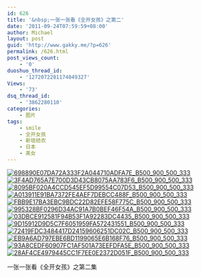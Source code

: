 ```yaml
---
id: 626
title: '&nbsp;一张一张看《全开女孩》之第二'
date: '2011-09-24T07:59:59+08:00'
author: Michael
layout: post
guid: 'http://www.gakky.me/?p=626'
permalink: /626.html
post_views_count:
    - '0'
duoshuo_thread_id:
    - '1272072281174049327'
Views:
    - '73'
dsq_thread_id:
    - '3862280110'
categories:
    - 图片
tags:
    - smile
    - 全开女孩
    - 新垣结衣
    - 日本
    - 美女
---
```


[![698890E07DA72A333F2A044710ADFA7E_B500_900_500_333](http://www.yui-aragaki.org/wp-content/uploads/img/698890E07DA72A333F2A044710ADFA7E_B500_900_500_333.jpeg)](http://www.yui-aragaki.org/wp-content/uploads/img/698890E07DA72A333F2A044710ADFA7E_B1280_1280_520_347.jpeg) [![3F4AD765A7E700D3D43CB8075AA783F6_B500_900_500_333](http://www.yui-aragaki.org/wp-content/uploads/img/3F4AD765A7E700D3D43CB8075AA783F6_B500_900_500_333.jpeg)](http://www.yui-aragaki.org/wp-content/uploads/img/3F4AD765A7E700D3D43CB8075AA783F6_B1280_1280_520_347.jpeg) [![8095BF020A4CCD545EF5D99554C07D53_B500_900_500_333](http://www.yui-aragaki.org/wp-content/uploads/img/8095BF020A4CCD545EF5D99554C07D53_B500_900_500_333.jpeg)](http://www.yui-aragaki.org/wp-content/uploads/img/8095BF020A4CCD545EF5D99554C07D53_B1280_1280_520_347.jpeg) [![A013911E91BA7372FE4AEF7DEBCC488F_B500_900_500_333](http://www.yui-aragaki.org/wp-content/uploads/img/A013911E91BA7372FE4AEF7DEBCC488F_B500_900_500_333.jpeg)](http://www.yui-aragaki.org/wp-content/uploads/img/A013911E91BA7372FE4AEF7DEBCC488F_B1280_1280_520_347.jpeg) [![FBB9E17BA3EBC9BDC22D82EFE58F775C_B500_900_500_333](http://www.yui-aragaki.org/wp-content/uploads/img/FBB9E17BA3EBC9BDC22D82EFE58F775C_B500_900_500_333.jpeg)](http://www.yui-aragaki.org/wp-content/uploads/img/FBB9E17BA3EBC9BDC22D82EFE58F775C_B1280_1280_520_347.jpeg) [![995328BF0296D34AC91A7B0BEF46F54A_B500_900_500_333](http://www.yui-aragaki.org/wp-content/uploads/img/995328BF0296D34AC91A7B0BEF46F54A_B500_900_500_333.jpeg)](http://www.yui-aragaki.org/wp-content/uploads/img/995328BF0296D34AC91A7B0BEF46F54A_B1280_1280_520_347.jpeg) [![03DBCE912581F94B53F1A92283DC4435_B500_900_500_333](http://www.yui-aragaki.org/wp-content/uploads/img/03DBCE912581F94B53F1A92283DC4435_B500_900_500_333.jpeg)](http://www.yui-aragaki.org/wp-content/uploads/img/03DBCE912581F94B53F1A92283DC4435_B1280_1280_520_347.jpeg) [![9D15912D9D5C7F6051959FA572431551_B500_900_500_333](http://www.yui-aragaki.org/wp-content/uploads/img/9D15912D9D5C7F6051959FA572431551_B500_900_500_333.jpeg)](http://www.yui-aragaki.org/wp-content/uploads/img/9D15912D9D5C7F6051959FA572431551_B1280_1280_520_347.jpeg) [![72419FDC3484417D24159606251DC02C_B500_900_500_333](http://www.yui-aragaki.org/wp-content/uploads/img/72419FDC3484417D24159606251DC02C_B500_900_500_333.jpeg)](http://www.yui-aragaki.org/wp-content/uploads/img/72419FDC3484417D24159606251DC02C_B1280_1280_520_347.jpeg) [![EB9A6AD797EBE6BD1199065E6B168F76_B500_900_500_333](http://www.yui-aragaki.org/wp-content/uploads/img/EB9A6AD797EBE6BD1199065E6B168F76_B500_900_500_333.jpeg)](http://www.yui-aragaki.org/wp-content/uploads/img/EB9A6AD797EBE6BD1199065E6B168F76_B1280_1280_520_347.jpeg) [![93A8CEDF60907FC1AF501A73EEFDFA5E_B500_900_500_333](http://www.yui-aragaki.org/wp-content/uploads/img/93A8CEDF60907FC1AF501A73EEFDFA5E_B500_900_500_333.jpeg)](http://www.yui-aragaki.org/wp-content/uploads/img/93A8CEDF60907FC1AF501A73EEFDFA5E_B1280_1280_520_347.jpeg) [![28AF4CE4979445CC1F7EE0E2372D051F_B500_900_500_333](http://www.yui-aragaki.org/wp-content/uploads/img/28AF4CE4979445CC1F7EE0E2372D051F_B500_900_500_333.jpeg)](http://www.yui-aragaki.org/wp-content/uploads/img/28AF4CE4979445CC1F7EE0E2372D051F_B1280_1280_520_347.jpeg)

 一张一张看《全开女孩》之第二集